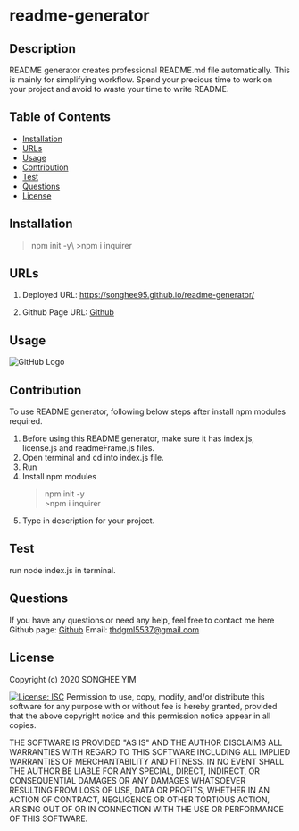 # readme-generator

## Description
README generator creates professional README.md file automatically. This is mainly for simplifying workflow. Spend your precious time to work on your project and avoid to waste your time to write README. 

## Table of Contents
* [Installation](#installation)
* [URLs](#URLs)
* [Usage](#usage)
* [Contribution](#contribution)
* [Test](#test)
* [Questions](#questions)
* [License](#license)

## Installation
>npm init -y\ >npm i inquirer


## URLs
1. Deployed URL: 
https://songhee95.github.io/readme-generator/

2. Github Page URL: 
[Github](https://github.com/songhee95/readme-generator/)


## Usage
![GitHub Logo]()


## Contribution
To use README generator, following below steps after install npm modules required.

1. Before using this README generator, make sure it has index.js, license.js and readmeFrame.js files. 
2. Open terminal and cd into index.js file. 
3. Run 
3. Install npm modules 
    >npm init -y <br> >npm i inquirer
4. Type in description for your project.


## Test
run node index.js in terminal. 


## Questions
If you have any questions or need any help, feel free to contact me here
Github page: [Github](https://github.com/songhee95/)
Email: thdgml5537@gmail.com


## License
Copyright (c) 2020 SONGHEE YIM


[![License: ISC](https://img.shields.io/badge/License-ISC-blue.svg)](https://opensource.org/licenses/ISC)
Permission to use, copy, modify, and/or distribute this software for any
purpose with or without fee is hereby granted, provided that the above
copyright notice and this permission notice appear in all copies.

THE SOFTWARE IS PROVIDED "AS IS" AND THE AUTHOR DISCLAIMS ALL WARRANTIES
WITH REGARD TO THIS SOFTWARE INCLUDING ALL IMPLIED WARRANTIES OF
MERCHANTABILITY AND FITNESS. IN NO EVENT SHALL THE AUTHOR BE LIABLE FOR
ANY SPECIAL, DIRECT, INDIRECT, OR CONSEQUENTIAL DAMAGES OR ANY DAMAGES
WHATSOEVER RESULTING FROM LOSS OF USE, DATA OR PROFITS, WHETHER IN AN
ACTION OF CONTRACT, NEGLIGENCE OR OTHER TORTIOUS ACTION, ARISING OUT OF
OR IN CONNECTION WITH THE USE OR PERFORMANCE OF THIS SOFTWARE.
